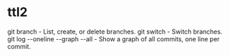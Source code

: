 # ttl2

git branch - List, create, or delete branches.
git switch - Switch branches.
git log --oneline --graph --all - Show a graph of all commits, one line per commit.
